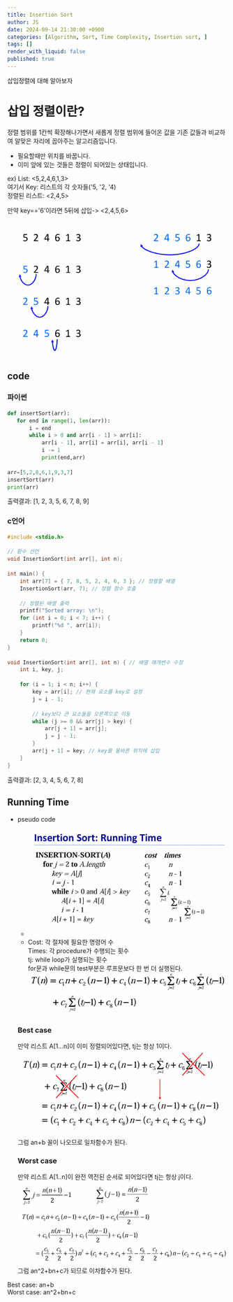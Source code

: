 ```yaml
---
title: Insertion Sort
author: JS
date: 2024-09-14 21:30:00 +0900
categories: [Algorithm, Sort, Time Complexity, Insertion sort, ]
tags: []
render_with_liquid: false
published: true
---
```


삽입정렬에 대해 알아보자


# 삽입 정렬이란?
정렬 범위를 1칸씩 확장해나가면서 새롭게 정렬 범위에 들어온 값을 기존 값들과 비교하여 알맞은 자리에 꼽아주는 알고리즘입니다.

- 필요할때만 위치를 바꿉니다.
- 이미 앞에 있는 것들은 정렬이 되어있는 상태입니다.

ex) List: <5,2,4,6,1,3>  
여기서 Key: 리스트의 각 숫자들('5, '2, '4)  
정렬된 리스트: <2,4,5>    
  
  만약 key=='6'이라면 5뒤에 삽입-> <2,4,5,6>  

![image](./assets/img/sort/InsertionSort.png)  
  
## code
### 파이썬 
 ```python
 def insertSort(arr):
    for end in range(1, len(arr)):
        i = end
        while i > 0 and arr[i - 1] > arr[i]:
            arr[i - 1], arr[i] = arr[i], arr[i - 1]
            i -= 1
            print(end,arr)

arr=[5,2,8,6,1,9,3,7]
insertSort(arr)
print(arr)

```
출력결과: [1, 2, 3, 5, 6, 7, 8, 9]

### c언어
```cpp
#include <stdio.h>

// 함수 선언
void InsertionSort(int arr[], int n);

int main() {
	int arr[7] = { 7, 8, 5, 2, 4, 6, 3 }; // 정렬할 배열
	InsertionSort(arr, 7); // 정렬 함수 호출

	// 정렬된 배열 출력
	printf("Sorted array: \n");
	for (int i = 0; i < 7; i++) {
		printf("%d ", arr[i]);
	}
	return 0;
}

void InsertionSort(int arr[], int n) { // 배열 매개변수 수정
	int i, key, j;

	for (i = 1; i < n; i++) {
		key = arr[i]; // 현재 요소를 key로 설정
		j = i - 1;

		// key보다 큰 요소들을 오른쪽으로 이동
		while (j >= 0 && arr[j] > key) {
			arr[j + 1] = arr[j];
			j = j - 1;
		}
		arr[j + 1] = key; // key를 올바른 위치에 삽입
	}
}
```
출력결과: [2, 3, 4, 5, 6, 7, 8]
  
## Running Time
- pseudo code
  - ![image](./assets/img/sort/pseudocode.png)  
  - Cost: 각 절차에 필요한 명령어 수  
  Times: 각 procedure가 수행되는 횟수  
  tj: while loop가 실행되는 횟수  
  for문과 while문의 test부분은 루프문보다 한 번 더 실행된다.  
  ![image](./assets/img/sort/time.png) 
   
  ### Best case 
  만약 리스트 A[1...n]이 이미 정렬되어있다면, tj는 항상 1이다.  
    ![image](./assets/img/sort/best.png)  
    그럼 an+b 꼴이 나오므로 일차함수가 된다.
  
  ### Worst case
  만약 리스트 A[1..n]이 완전 역전된 순서로 되어있다면 tj는 항상 j이다.   
   ![image](./assets/img/sort/worst.png)  
   그럼 an^2+bn+c가 되므로 이차함수가 된다.

Best case: an+b  
Worst case: an^2+bn+c  
